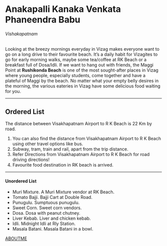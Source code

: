# Anakapalli Kanaka Venkata Phaneendra Babu

###### Vishakapatnam

Looking at the breezy mornings everyday in Vizag makes everyone want to go on a long drive to their favourite beach. It’s a daily habit for Vizagites to go for early morning walks, maybe some tea/coffee at RK Beach or a breakfast full of Dosa/Idli. If we want to hang out with friends, the Maggi Point at **Rushikonda Beach** is one of the most sought-after places in Vizag where young people, especially students, come together and have a plateful of Maggi by the beach. No matter what your empty belly desires in the morning, the various eateries in Vizag have some delicious food waiting for you.

---
## Ordered List
The distance between Visakhapatnam Airport to R K Beach is 22 Km by road. 
1. You can also find the distance from Visakhapatnam Airport to R K Beach using other travel options like bus.
2. Subway, tram, train and rail, apart from the trip distance.
3. Refer Directions from Visakhapatnam Airport to R K Beach for road driving directions!
4. Favourite food destination in RK beach is arrived.

---
####  Unordered List
- Muri Mixture. A Muri Mixture vendor at RK Beach.
- Tomato Bajji. Bajji Cart at Double Road. 
- Punugulu. Sumptuous punugulu. 
- Sweet Corn. Sweet corn vendors. 
- Dosa. Dosa with peanut chutney. 
- Liver Kebab. Liver and chicken kebab. 
- Idli. Midnight Idli at Rly Station. 
- Masala Batani. Masala Batani in a bowl.

[ABOUTME](https://github.com/IndraPhani/assignment2-anakapalli/blob/main/AboutMe.md)

